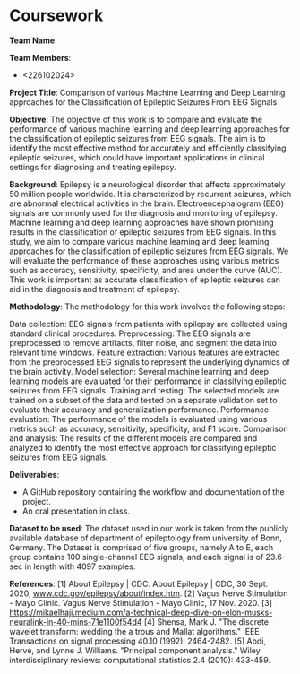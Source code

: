 # Coursework


**Team Name**:
<ICA> 

**Team Members**:
* <Umesh Kumar Naik M><226102024><ECE><PhD>

**Project Title**:
Comparison of various Machine Learning and Deep Learning approaches for the Classification of Epileptic Seizures From EEG Signals        

**Objective**:
The objective of this work is to compare and evaluate the performance of various machine learning and deep learning approaches for the classification of epileptic seizures from EEG signals. The aim is to identify the most effective method for accurately and efficiently classifying epileptic seizures, which could have important applications in clinical settings for diagnosing and treating epilepsy.

**Background**:
Epilepsy is a neurological disorder that affects approximately 50 million people worldwide. It is characterized by recurrent seizures, which are abnormal electrical activities in the brain. Electroencephalogram (EEG) signals are commonly used for the diagnosis and monitoring of epilepsy. Machine learning and deep learning approaches have shown promising results in the classification of epileptic seizures from EEG signals. In this study, we aim to compare various machine learning and deep learning approaches for the classification of epileptic seizures from EEG signals. We will evaluate the performance of these approaches using various metrics such as accuracy, sensitivity, specificity, and area under the curve (AUC). This work is important as accurate classification of epileptic seizures can aid in the diagnosis and treatment of epilepsy.

**Methodology**:
The methodology for this work involves the following steps:

Data collection: EEG signals from patients with epilepsy are collected using standard clinical procedures.
Preprocessing: The EEG signals are preprocessed to remove artifacts, filter noise, and segment the data into relevant time windows.
Feature extraction: Various features are extracted from the preprocessed EEG signals to represent the underlying dynamics of the brain activity.
Model selection: Several machine learning and deep learning models are evaluated for their performance in classifying epileptic seizures from EEG signals.
Training and testing: The selected models are trained on a subset of the data and tested on a separate validation set to evaluate their accuracy and generalization performance.
Performance evaluation: The performance of the models is evaluated using various metrics such as accuracy, sensitivity, specificity, and F1 score.
Comparison and analysis: The results of the different models are compared and analyzed to identify the most effective approach for classifying epileptic seizures from EEG signals.

**Deliverables**:
* A GitHub repository containing the workflow and documentation of the project.
* An oral presentation in class.

**Dataset to be used**:
The dataset used in our work is taken from the publicly available database of department of epileptology from university of Bonn, Germany. The Dataset is comprised of five groups, namely A to E, each group contains 100 single-channel EEG signals, and each signal is of 23.6-sec in length with 4097 examples.

**References**:
[1] About Epilepsy | CDC. About Epilepsy | CDC, 30 Sept. 2020, www.cdc.gov/epilepsy/about/index.htm. 
[2] Vagus Nerve Stimulation - Mayo Clinic. Vagus Nerve Stimulation - Mayo Clinic, 17 Nov. 2020.
[3] https://mikaelhaji.medium.com/a-technical-deep-dive-on-elon-musks-neuralink-in-40-mins-71e1100f54d4
[4] Shensa, Mark J. "The discrete wavelet transform: wedding the a trous and Mallat algorithms." IEEE Transactions on signal processing 40.10 (1992): 2464-2482.
[5] Abdi, Hervé, and Lynne J. Williams. "Principal component analysis." Wiley interdisciplinary reviews: computational statistics 2.4 (2010): 433-459.
